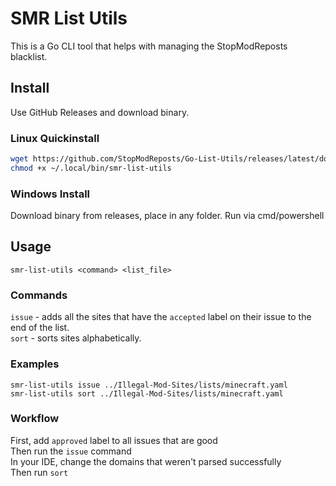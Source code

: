 # SMR List Utils

This is a Go CLI tool that helps with managing the StopModReposts blacklist.

## Install

Use GitHub Releases and download binary.

### Linux Quickinstall

```bash
wget https://github.com/StopModReposts/Go-List-Utils/releases/latest/download/smr-list-utils.elf -O ~/.local/bin/smr-list-utils
chmod +x ~/.local/bin/smr-list-utils
```

### Windows Install

Download binary from releases, place in any folder. Run via cmd/powershell

## Usage

```
smr-list-utils <command> <list_file>
```

### Commands

`issue` - adds all the sites that have the `accepted` label on their issue to the end of the list.  
`sort` - sorts sites alphabetically.

### Examples

`smr-list-utils issue ../Illegal-Mod-Sites/lists/minecraft.yaml`  
`smr-list-utils sort ../Illegal-Mod-Sites/lists/minecraft.yaml`

### Workflow

First, add `approved` label to all issues that are good  
Then run the `issue` command  
In your IDE, change the domains that weren't parsed successfully  
Then run `sort`

